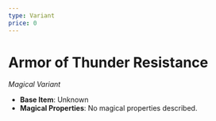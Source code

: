 ```yaml
---
type: Variant
price: 0
---
```

# Armor of Thunder Resistance

*Magical Variant*

- **Base Item**: Unknown
- **Magical Properties**: No magical properties described.


